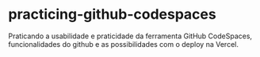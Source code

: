 # practicing-github-codespaces
Praticando a usabilidade e praticidade da ferramenta GitHub CodeSpaces, funcionalidades do github e as possibilidades com o deploy na Vercel.
